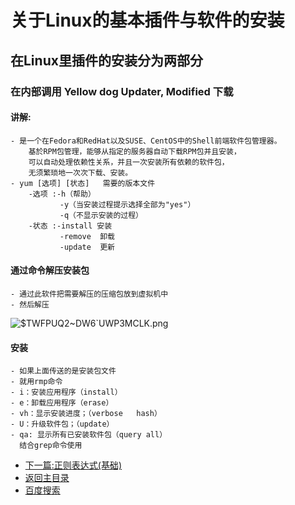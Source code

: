 # 关于Linux的基本插件与软件的安装
## 在Linux里插件的安装分为两部分
### 在内部调用 Yellow dog Updater, Modified 下载
#### 讲解:
	- 是一个在Fedora和RedHat以及SUSE、CentOS中的Shell前端软件包管理器。
		基於RPM包管理，能够从指定的服务器自动下载RPM包并且安装，
		可以自动处理依赖性关系，并且一次安装所有依赖的软件包，
		无须繁琐地一次次下载、安装。
	- yum [选项] [状态]   需要的版本文件	
		-选项 :-h（帮助）
			   -y（当安装过程提示选择全部为"yes"）
			   -q（不显示安装的过程）
		-状态 :-install 安装
			   -remove  卸载
			   -update  更新
			   
#### 通过命令解压安装包
	- 通过此软件把需要解压的压缩包放到虚拟机中
	- 然后解压

![$TWFPUQ2~DW6`UWP3MCLK.png](https://upload-images.jianshu.io/upload_images/14477271-bf2dc8cda08488d3.png?imageMogr2/auto-orient/strip%7CimageView2/2/w/1240)	

#### 安装
	- 如果上面传送的是安装包文件
	- 就用rmp命令
	- i：安装应用程序（install）
	- e：卸载应用程序（erase）
	- vh：显示安装进度；（verbose   hash） 
	- U：升级软件包；（update） 
	- qa: 显示所有已安装软件包（query all）
	  结合grep命令使用
	  

- [下一篇:正则表达式(基础)](https://abell4.github.io/linux/basics/regular)  
- [返回主目录](https://abell4.github.io/)
- [百度搜索](http://baidu.com)
	  

